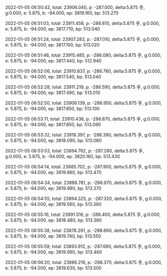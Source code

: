 2022-01-05 06:50:42, total: 23906.040, p: -287.000, delta:5.875 手, g:0.000, e: 5.875, b: -94.000, ep: 3819.160, bp: 513.270

2022-01-05 06:51:03, total: 23911.458, p: -286.610, delta:5.875 手, g:0.000, e: 5.875, b: -94.000, ep: 3817.710, bp: 513.040

2022-01-05 06:51:24, total: 23907.283, p: -287.010, delta:5.875 手, g:0.000, e: 5.875, b: -94.000, ep: 3817.150, bp: 513.020

2022-01-05 06:51:46, total: 23915.485, p: -286.080, delta:5.875 手, g:0.000, e: 5.875, b: -94.000, ep: 3817.440, bp: 512.940

2022-01-05 06:52:06, total: 23910.837, p: -286.780, delta:5.875 手, g:0.000, e: 5.875, b: -94.000, ep: 3817.540, bp: 513.040

2022-01-05 06:52:28, total: 23911.219, p: -286.590, delta:5.875 手, g:0.000, e: 5.875, b: -94.000, ep: 3817.490, bp: 513.010

2022-01-05 06:52:50, total: 23906.139, p: -286.950, delta:5.875 手, g:0.000, e: 5.875, b: -94.000, ep: 3817.850, bp: 513.100

2022-01-05 06:53:11, total: 23910.436, p: -286.870, delta:5.875 手, g:0.000, e: 5.875, b: -94.000, ep: 3817.850, bp: 513.090

2022-01-05 06:53:32, total: 23918.397, p: -286.390, delta:5.875 手, g:0.000, e: 5.875, b: -94.000, ep: 3818.090, bp: 513.060

2022-01-05 06:53:53, total: 23894.762, p: -287.280, delta:5.875 手, g:0.000, e: 5.875, b: -94.000, ep: 3820.160, bp: 513.430

2022-01-05 06:54:14, total: 23885.702, p: -287.900, delta:5.875 手, g:0.000, e: 5.875, b: -94.000, ep: 3819.860, bp: 513.470

2022-01-05 06:54:34, total: 23888.781, p: -286.970, delta:5.875 手, g:0.000, e: 5.875, b: -94.000, ep: 3819.990, bp: 513.370

2022-01-05 06:54:55, total: 23894.325, p: -287.320, delta:5.875 手, g:0.000, e: 5.875, b: -94.000, ep: 3819.560, bp: 513.360

2022-01-05 06:55:16, total: 23891.516, p: -288.400, delta:5.875 手, g:0.000, e: 5.875, b: -94.000, ep: 3818.480, bp: 513.360

2022-01-05 06:55:38, total: 23878.291, p: -288.660, delta:5.875 手, g:0.000, e: 5.875, b: -94.000, ep: 3819.740, bp: 513.550

2022-01-05 06:55:59, total: 23893.912, p: -287.690, delta:5.875 手, g:0.000, e: 5.875, b: -94.000, ep: 3819.990, bp: 513.460

2022-01-05 06:56:20, total: 23886.216, p: -288.370, delta:5.875 手, g:0.000, e: 5.875, b: -94.000, ep: 3819.630, bp: 513.500